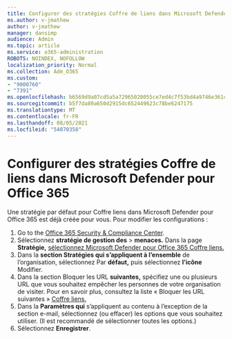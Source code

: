 ```yaml
---
title: Configurer des stratégies Coffre de liens dans Microsoft Defender pour Office 365
ms.author: v-jmathew
author: v-jmathew
manager: dansimp
audience: Admin
ms.topic: article
ms.service: o365-administration
ROBOTS: NOINDEX, NOFOLLOW
localization_priority: Normal
ms.collection: Adm_O365
ms.custom:
- "9000760"
- "7391"
ms.openlocfilehash: b6569d9a07cd5a5a72965020055ce7ed4c7f53bd4a9746e361c805c8410c0cde
ms.sourcegitcommit: b5f7da89a650d2915dc652449623c78be6247175
ms.translationtype: MT
ms.contentlocale: fr-FR
ms.lasthandoff: 08/05/2021
ms.locfileid: "54070358"
---
```

# <a name="set-up-safe-link-policies-in-microsoft-defender-for-office-365"></a>Configurer des stratégies Coffre de liens dans Microsoft Defender pour Office 365

Une stratégie par défaut pour Coffre liens dans Microsoft Defender pour Office 365 est déjà créée pour vous. Pour modifier les configurations :

1. Go to the [Office 365 Security & Compliance Center](https://go.microsoft.com/fwlink/p/?linkid=2077143).
2. Sélectionnez **stratégie de gestion des**  >  **menaces.** Dans la page **Stratégie,** [sélectionnez Microsoft Defender pour Office 365 Coffre liens.](https://go.microsoft.com/fwlink/?linkid=2101058)
3. Dans la **section Stratégies qui s’appliquent à l’ensemble** de l’organisation, sélectionnez Par **défaut,** puis sélectionnez **l’icône** Modifier.
4. Dans la section Bloquer les URL **suivantes,** spécifiez une ou plusieurs URL que vous souhaitez empêcher les personnes de votre organisation de visiter. Pour en savoir plus, consultez la liste « Bloquer les URL suivantes » [Coffre liens.](https://go.microsoft.com/fwlink/?linkid=2092123)
5. Dans la **Paramètres qui** s’appliquent au contenu à l’exception de la section e-mail, sélectionnez (ou effacer) les options que vous souhaitez utiliser. (Il est recommandé de sélectionner toutes les options.)
6. Sélectionnez **Enregistrer**.
